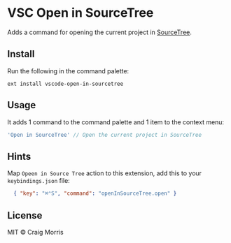 # VSC Open in SourceTree

Adds a command for opening the current project in [SourceTree](https://www.sourcetreeapp.com/).

## Install

Run the following in the command palette:

```shell
ext install vscode-open-in-sourcetree
```

## Usage

It adds 1 command to the command palette and 1 item to the context menu:

```js
'Open in SourceTree' // Open the current project in SourceTree
```

## Hints

Map `Opeen in Source Tree` action to this extension, add this to your `keybindings.json` file:

```json
  { "key": "⌘⌃S", "command": "openInSourceTree.open" }
``````

## License

MIT © Craig Morris
